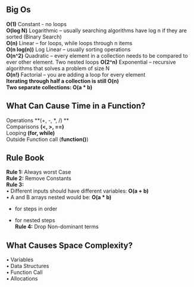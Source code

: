 **Big Os**
---------------

**O(1)** Constant - no loops <br>
**O(log N)** Logarithmic – usually searching algorithms have log n if they are sorted (Binary Search) <br>
**O(n)** Linear – for loops, while loops through n items <br>
**O(n log(n))** Log Linear – usually sorting operations <br>
**O(n^2)** Quadratic – every element in a collection needs to be compared to ever other element. Two nested loops
**O(2^n)** Exponential – recursive algorithms that solves a problem of size N <br>
**O(n!)** Factorial – you are adding a loop for every element <br>
**Iterating through half a collection is still O(n)** <br>
**Two separate collections: O(a * b)** <br>

## What Can Cause Time in a Function? <br>
Operations **(+, -, *, /) ** <br>
Comparisons **(<, >, ==)** <br>
Looping **(for, while)** <br>
Outside Function call (**function()**) <br>
## Rule Book
**Rule 1:** Always worst Case <br>
**Rule 2:** Remove Constants <br>
**Rule 3:** <br>
  • Different inputs should have different variables: **O(a + b)** <br>
  • A and B arrays nested would be: **O(a * b)** <br>
  + for steps in order <br>
  * for nested steps <br>
**Rule 4:** Drop Non-dominant terms <br>
## What Causes Space Complexity?
  • Variables <br>
  • Data Structures <br>
  • Function Call <br>
  • Allocations
